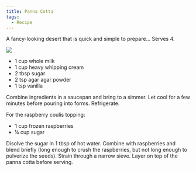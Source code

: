 ```yaml
---
title: Panna Cotta
tags:
  - Recipe
---
```


A fancy-looking desert that is quick and simple to prepare... Serves 4.

![](panna-cotta.jpg)

- 1 cup whole milk
- 1 cup heavy whipping cream
- 2 tbsp sugar 
- 2 tsp agar agar powder
- 1 tsp vanilla

Combine ingredients in a saucepan and bring to a simmer. Let cool for a few minutes before pouring into forms. Refrigerate.

For the raspberry coulis topping:

- 1 cup frozen raspberries
- ¼ cup sugar

Disolve the sugar in 1 tbsp of hot water. Combine with raspberries and blend briefly (long enough to crush the raspberries, but not long enough to pulverize the seeds). Strain through a narrow sieve. Layer on top of the panna cotta before serving.
